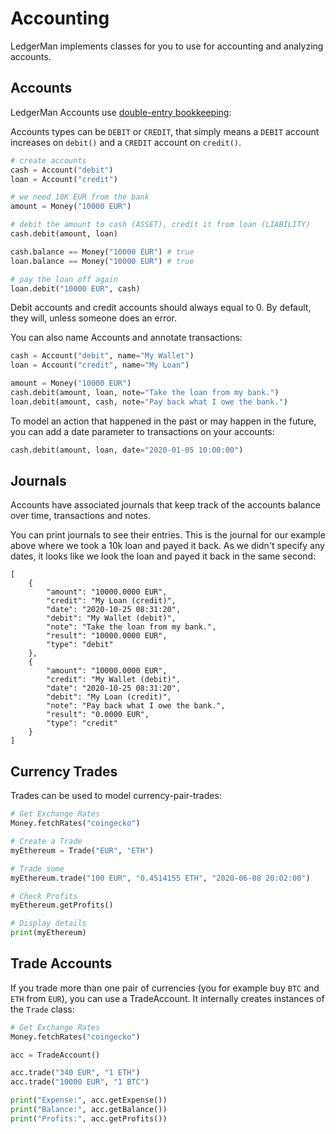 
# Accounting

LedgerMan implements classes for you to use for accounting and analyzing accounts.

## Accounts

LedgerMan Accounts use [double-entry bookkeeping](https://en.wikipedia.org/wiki/Double-entry_bookkeeping):

Accounts types can be `DEBIT` or `CREDIT`, that simply means a `DEBIT` account increases on `debit()` and a `CREDIT` account on `credit()`.

```python
# create accounts
cash = Account("debit")
loan = Account("credit")

# we need 10K EUR from the bank
amount = Money("10000 EUR")

# debit the amount to cash (ASSET), credit it from loan (LIABILITY)
cash.debit(amount, loan)

cash.balance == Money("10000 EUR") # true
loan.balance == Money("10000 EUR") # true

# pay the loan off again
loan.debit("10000 EUR", cash)
```

Debit accounts and credit accounts should always equal to 0.
By default, they will, unless someone does an error.

You can also name Accounts and annotate transactions:

```python
cash = Account("debit", name="My Wallet")
loan = Account("credit", name="My Loan")

amount = Money("10000 EUR")
cash.debit(amount, loan, note="Take the loan from my bank.")
loan.debit(amount, cash, note="Pay back what I owe the bank.")
```

To model an action that happened in the past or may happen in the future, you can add a date parameter to transactions on your accounts:

```python
cash.debit(amount, loan, date="2020-01-05 10:00:00")
```

## Journals

Accounts have associated journals that keep track of the accounts balance over time, transactions and notes.

You can print journals to see their entries. This is the journal for our example above where we took a 10k loan and payed it back. As we didn't specify any dates, it looks like we look the loan and payed it back in the same second:

```
[
    {
        "amount": "10000.0000 EUR",
        "credit": "My Loan (credit)",
        "date": "2020-10-25 08:31:20",
        "debit": "My Wallet (debit)",
        "note": "Take the loan from my bank.",
        "result": "10000.0000 EUR",
        "type": "debit"
    },
    {
        "amount": "10000.0000 EUR",
        "credit": "My Wallet (debit)",
        "date": "2020-10-25 08:31:20",
        "debit": "My Loan (credit)",
        "note": "Pay back what I owe the bank.",
        "result": "0.0000 EUR",
        "type": "credit"
    }
]
```

## Currency Trades

Trades can be used to model currency-pair-trades:

```python
# Get Exchange Rates
Money.fetchRates("coingecko")

# Create a Trade
myEthereum = Trade("EUR", "ETH")

# Trade some
myEthereum.trade("100 EUR", "0.4514155 ETH", "2020-06-08 20:02:00")

# Check Profits
myEthereum.getProfits()

# Display details
print(myEthereum)
```

## Trade Accounts

If you trade more than one pair of currencies (you for example buy `BTC` and `ETH` from `EUR`), you can use a TradeAccount. It internally creates instances of the `Trade` class:

```python
# Get Exchange Rates
Money.fetchRates("coingecko")

acc = TradeAccount()

acc.trade("340 EUR", "1 ETH")
acc.trade("10000 EUR", "1 BTC")

print("Expense:", acc.getExpense())
print("Balance:", acc.getBalance())
print("Profits:", acc.getProfits())
```
